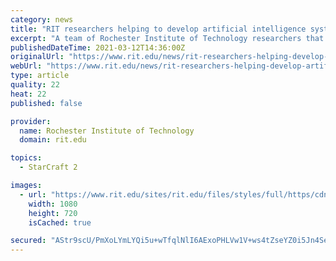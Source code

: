 ```yaml
---
category: news
title: "RIT researchers helping to develop artificial intelligence systems capable of playing 'Starcraft II'"
excerpt: "A team of Rochester Institute of Technology researchers that develops artificial intelligence systems capable of learning over time is putting its work to a unique new test: creating machines capable of playing the popular video game Starcraft II."
publishedDateTime: 2021-03-12T14:36:00Z
originalUrl: "https://www.rit.edu/news/rit-researchers-helping-develop-artificial-intelligence-systems-capable-playing-starcraft-ii"
webUrl: "https://www.rit.edu/news/rit-researchers-helping-develop-artificial-intelligence-systems-capable-playing-starcraft-ii"
type: article
quality: 22
heat: 22
published: false

provider:
  name: Rochester Institute of Technology
  domain: rit.edu

topics:
  - StarCraft 2

images:
  - url: "https://www.rit.edu/sites/rit.edu/files/styles/full/https/cdn.rit.edu/images/news/2021-03/Starcraft_2.jpg?itok=GLvmIZ6q"
    width: 1080
    height: 720
    isCached: true

secured: "AStr9scU/PmXoLYmLYQi5u+wTfqlNlI6AExoPHLVw1V+ws4tZseYZ0i5Jn4SeGfV4DMS8YNzIuYaQFLbHha2Abm9IUP0NxQ3JkjpAzmr3VCxNa86SnQ7j001s5l76omfPQC/OabWqeNuLKf+1yp9CmRtzRfGlxLxcyFvhaJpXJ0Dw0vYmUrPW3VGDhVCxDiahP7fsfPGPLtcSIEJFcOdEhMFSOnodmgLc+b5cgWEGjkYj3ow+ZrDqzSfJksKeuDxy9Wnh0alA+3bo4q8DneP+bGwz4W5K9tpxoNSRBYSCAbS8EnJiYRbfyT3xMJ7jV0AWFBuF+ajyabUFcEUCTjRbez3/fok8ihLAFVY/XnU80k=;0rUqiEtbfj8Y8avXdWpwIg=="
---
```



